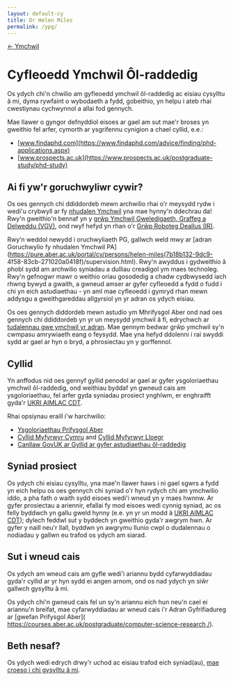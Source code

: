 ```yaml
---
layout: default-cy
title: Dr Helen Miles
permalink: /ypg/
---
```


[<- Ymchwil](ymchwil.markdown)

# Cyfleoedd Ymchwil Ôl-raddedig
Os ydych chi'n chwilio am gyfleoedd ymchwil ôl-raddedig ac eisiau cysylltu â mi, dyma rywfaint o wybodaeth a fydd, gobeithio, yn helpu i ateb rhai cwestiynau cychwynnol a allai fod gennych.

Mae llawer o gyngor defnyddiol eisoes ar gael am sut mae'r broses yn gweithio fel arfer, cymorth ar ysgrifennu cynigion a chael cyllid, e.e.:
- [www.findaphd.com](https://www.findaphd.com/advice/finding/phd-applications.aspx)
- [www.prospects.ac.uk](https://www.prospects.ac.uk/postgraduate-study/phd-study)

## Ai fi yw'r goruchwyliwr cywir?
Os oes gennych chi ddiddordeb mewn archwilio rhai o'r meysydd rydw i wedi'u crybwyll ar fy [nhudalen Ymchwil](ymchwil.markdown) yna mae hynny'n ddechrau da! Rwy'n gweithio'n bennaf yn y [grŵp Ymchwil Gweledigaeth, Graffeg a Delweddu (VGV)](https://www.aber.ac.uk/cy/cs/research/vgv/), ond rwyf hefyd yn rhan o'r [Grŵp Roboteg Deallus (IR)](https://www.aber.ac.uk/cy/cs/research/ir/).

Rwy’n weddol newydd i oruchwyliaeth PG, gallwch weld mwy ar [adran Goruchwylio fy nhudalen Ymchwil PA](https://pure.aber.ac.uk/portal/cy/persons/helen-miles(7b18b132-9dc9- 4f58-83cb-271020a0418f)/supervision.html). Rwy'n awyddus i gydweithio â phobl sydd am archwilio syniadau a dulliau creadigol ym maes technoleg. Rwy'n gefnogwr mawr o weithio oriau gosodedig a chadw cydbwysedd iach rhwng bywyd a gwaith, a gwneud amser ar gyfer cyfleoedd a fydd o fudd i chi yn eich astudiaethau - yn aml mae cyfleoedd i gymryd rhan mewn addysgu a gweithgareddau allgyrsiol yn yr adran os ydych eisiau.

Os oes gennych diddordeb mewn astudio ym Mhrifysgol Aber ond nad oes gennych chi ddiddordeb yn yr un meysydd ymchwil â fi, edrychwch ar [tudalennau gwe ymchwil yr adran](https://www.aber.ac.uk/cy/cs/research/). Mae gennym bedwar grŵp ymchwil sy'n cwmpasu amrywiaeth eang o feysydd. Mae yna hefyd ddolenni i rai swyddi sydd ar gael ar hyn o bryd, a phrosiectau yn y gorffennol.

## Cyllid
Yn anffodus nid oes gennyf gyllid penodol ar gael ar gyfer ysgoloriaethau ymchwil ôl-raddedig, ond weithiau byddaf yn gwneud cais am ysgoloriaethau, fel arfer gyda syniadau prosiect ynghlwm, er enghraifft gyda'r [UKRI AIMLAC CDT](http://cdt-aimlac.org/cdt-main.html).

Rhai opsiynau eraill i'w harchwilio:
- [Ysgoloriaethau Prifysgol Aber](https://www.aber.ac.uk/cy/study-with-us/fees/postgrad/uk/research/)
- [Cyllid Myfyrwyr Cymru](https://www.cyllidmyfyrwyrcymru.co.uk/cyllid-ol-raddedig/doethurol/) and [Cyllid Myfyrwyr Lloegr](https://www.gov.uk/doctoral-loan)
- [Canllaw GovUK ar Gyllid ar gyfer astudiaethau ôl-raddedig](https://www.gov.uk/funding-for-postgraduate-study)

## Syniad prosiect
Os ydych chi eisiau cysylltu, yna mae'n llawer haws i ni gael sgwrs a fydd yn eich helpu os oes gennych chi syniad o'r hyn rydych chi am ymchwilio iddo, a pha fath o waith sydd eisoes wedi'i wneud yn y maes hwnnw. Ar gyfer prosiectau a ariennir, efallai fy mod eisoes wedi cynnig syniad, ac os felly byddwch yn gallu gweld hynny (e.e. yn yr un modd â [UKRI AIMLAC CDT](http://cdt-aimlac.org/cdt-main.html)); dylech feddwl sut y byddech yn gweithio gyda'r awgrym hwn. Ar gyfer y naill neu'r llall, byddwn yn awgrymu llunio cwpl o dudalennau o nodiadau y gallwn eu trafod os ydych am siarad.

## Sut i wneud cais
Os ydych am wneud cais am gyfle wedi'i ariannu bydd cyfarwyddiadau gyda'r cyllid ar yr hyn sydd ei angen arnom, ond os nad ydych yn siŵr gallwch gysylltu â mi.

Os ydych chi'n gwneud cais fel un sy'n ariannu eich hun neu'n cael ei ariannu'n breifat, mae cyfarwyddiadau ar wneud cais i'r Adran Gyfrifiadureg ar [gwefan Prifysgol Aber]([ https://courses.aber.ac.uk/postgraduate/computer-science-research /](https://cyrsiau.aber.ac.uk/postgraduate/computer-science-research/)).
## Beth nesaf?
Os ydych wedi edrych drwy'r uchod ac eisiau trafod eich syniad(au), [mae croeso i chi gysylltu â mi](https://pure.aber.ac.uk/portal/cy/persons/helen-miles(7b18b132-9dc9-4f58-83cb-271020a0418f).html).
